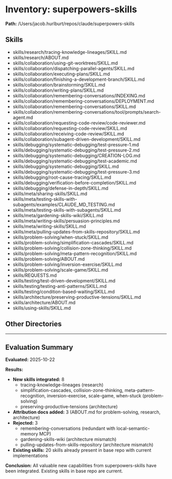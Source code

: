# Inventory: superpowers-skills

**Path:** /Users/jacob.hurlburt/repos/claude/superpowers-skills

## Skills
- skills/research/tracing-knowledge-lineages/SKILL.md
- skills/research/ABOUT.md
- skills/collaboration/using-git-worktrees/SKILL.md
- skills/collaboration/dispatching-parallel-agents/SKILL.md
- skills/collaboration/executing-plans/SKILL.md
- skills/collaboration/finishing-a-development-branch/SKILL.md
- skills/collaboration/brainstorming/SKILL.md
- skills/collaboration/writing-plans/SKILL.md
- skills/collaboration/remembering-conversations/INDEXING.md
- skills/collaboration/remembering-conversations/DEPLOYMENT.md
- skills/collaboration/remembering-conversations/SKILL.md
- skills/collaboration/remembering-conversations/tool/prompts/search-agent.md
- skills/collaboration/requesting-code-review/code-reviewer.md
- skills/collaboration/requesting-code-review/SKILL.md
- skills/collaboration/receiving-code-review/SKILL.md
- skills/collaboration/subagent-driven-development/SKILL.md
- skills/debugging/systematic-debugging/test-pressure-1.md
- skills/debugging/systematic-debugging/test-pressure-2.md
- skills/debugging/systematic-debugging/CREATION-LOG.md
- skills/debugging/systematic-debugging/test-academic.md
- skills/debugging/systematic-debugging/SKILL.md
- skills/debugging/systematic-debugging/test-pressure-3.md
- skills/debugging/root-cause-tracing/SKILL.md
- skills/debugging/verification-before-completion/SKILL.md
- skills/debugging/defense-in-depth/SKILL.md
- skills/meta/sharing-skills/SKILL.md
- skills/meta/testing-skills-with-subagents/examples/CLAUDE_MD_TESTING.md
- skills/meta/testing-skills-with-subagents/SKILL.md
- skills/meta/gardening-skills-wiki/SKILL.md
- skills/meta/writing-skills/persuasion-principles.md
- skills/meta/writing-skills/SKILL.md
- skills/meta/pulling-updates-from-skills-repository/SKILL.md
- skills/problem-solving/when-stuck/SKILL.md
- skills/problem-solving/simplification-cascades/SKILL.md
- skills/problem-solving/collision-zone-thinking/SKILL.md
- skills/problem-solving/meta-pattern-recognition/SKILL.md
- skills/problem-solving/ABOUT.md
- skills/problem-solving/inversion-exercise/SKILL.md
- skills/problem-solving/scale-game/SKILL.md
- skills/REQUESTS.md
- skills/testing/test-driven-development/SKILL.md
- skills/testing/testing-anti-patterns/SKILL.md
- skills/testing/condition-based-waiting/SKILL.md
- skills/architecture/preserving-productive-tensions/SKILL.md
- skills/architecture/ABOUT.md
- skills/using-skills/SKILL.md

## Other Directories

---

## Evaluation Summary

**Evaluated:** 2025-10-22

**Results:**
- **New skills integrated:** 8
  - tracing-knowledge-lineages (research)
  - simplification-cascades, collision-zone-thinking, meta-pattern-recognition, inversion-exercise, scale-game, when-stuck (problem-solving)
  - preserving-productive-tensions (architecture)
- **Attribution docs added:** 3 (ABOUT.md for problem-solving, research, architecture)
- **Rejected:** 3
  - remembering-conversations (redundant with local-semantic-memory MCP)
  - gardening-skills-wiki (architecture mismatch)
  - pulling-updates-from-skills-repository (architecture mismatch)
- **Existing skills:** 20 skills already present in base repo with current implementations

**Conclusion:** All valuable new capabilities from superpowers-skills have been integrated. Existing skills in base repo are current.
